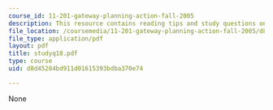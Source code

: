 ```yaml
---
course_id: 11-201-gateway-planning-action-fall-2005
description: This resource contains reading tips and study questions on session 18.
file_location: /coursemedia/11-201-gateway-planning-action-fall-2005/d8d45284bd911d01615393bdba370e74_studyq18.pdf
file_type: application/pdf
layout: pdf
title: studyq18.pdf
type: course
uid: d8d45284bd911d01615393bdba370e74

---
```

None